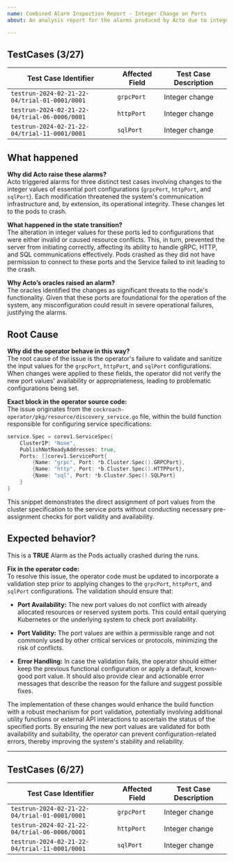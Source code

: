 ```yaml
---
name: Combined Alarm Inspection Report - Integer Change on Ports
about: An analysis report for the alarms produced by Acto due to integer changes on ports `grpcPort`, `httpPort`, and `sqlPort`.

---
```


## TestCases (3/27)

| Test Case Identifier                           | Affected Field | Test Case Description |
|------------------------------------------------|----------------|-----------------------|
| `testrun-2024-02-21-22-04/trial-01-0001/0001`  | `grpcPort`     | Integer change        |
| `testrun-2024-02-21-22-04/trial-06-0006/0001`  | `httpPort`     | Integer change        |
| `testrun-2024-02-21-22-04/trial-11-0001/0001`  | `sqlPort`      | Integer change        |


## What happened

**Why did Acto raise these alarms?**  
Acto triggered alarms for three distinct test cases involving changes to the integer values of essential port configurations (`grpcPort`, `httpPort`, and `sqlPort`). Each modification threatened the system's communication infrastructure and, by extension, its operational integrity. 
These changes let to the pods to crash.




**What happened in the state transition?**  
The alteration in integer values for these ports led to configurations that were either invalid or caused resource conflicts. This, in turn, prevented the server from initiating correctly, affecting its ability to handle gRPC, HTTP, and SQL communications effectively.
Pods crashed as they did not have permission to connect to these ports and the Service failed to init leading to the crash.

**Why Acto’s oracles raised an alarm?**  
The oracles identified the changes as significant threats to the node's functionality. Given that these ports are foundational for the operation of the system, any misconfiguration could result in severe operational failures, justifying the alarms.

## Root Cause

**Why did the operator behave in this way?**  
The root cause of the issue is the operator's failure to validate and sanitize the input values for the `grpcPort`, `httpPort`, and `sqlPort` configurations. When changes were applied to these fields, the operator did not verify the new port values' availability or appropriateness, leading to problematic configurations being set.

**Exact block in the operator source code:**  
The issue originates from the `cockroach-operator/pkg/resource/discovery_service.go` file, within the build function responsible for configuring service specifications:
```go
service.Spec = corev1.ServiceSpec{
    ClusterIP: "None",
    PublishNotReadyAddresses: true,
    Ports: []corev1.ServicePort{
        {Name: "grpc", Port: *b.Cluster.Spec().GRPCPort},
        {Name: "http", Port: *b.Cluster.Spec().HTTPPort},
        {Name: "sql", Port: *b.Cluster.Spec().SQLPort}
    }
}
```
This snippet demonstrates the direct assignment of port values from the cluster specification to the service ports without conducting necessary pre-assignment checks for port validity and availability.

## Expected behavior?

This is a **TRUE** Alarm as the Pods actually crashed during the runs.

**Fix in the operator code:**  
To resolve this issue, the operator code must be updated to incorporate a validation step prior to applying changes to the `grpcPort`, `httpPort`, and `sqlPort` configurations. The validation should ensure that:

- **Port Availability:** The new port values do not conflict with already allocated resources or reserved system ports. This could entail querying Kubernetes or the underlying system to check port availability.

- **Port Validity:** The port values are within a permissible range and not commonly used by other critical services or protocols, minimizing the risk of conflicts.

- **Error Handling:** In case the validation fails, the operator should either keep the previous functional configuration or apply a default, known-good port value. It should also provide clear and actionable error messages that describe the reason for the failure and suggest possible fixes.

The implementation of these changes would enhance the build function with a robust mechanism for port validation, potentially involving additional utility functions or external API interactions to ascertain the status of the specified ports. By ensuring the new port values are validated for both availability and suitability, the operator can prevent configuration-related errors, thereby improving the system's stability and reliability.

---

## TestCases (6/27)

| Test Case Identifier                           | Affected Field | Test Case Description |
|------------------------------------------------|----------------|-----------------------|
| `testrun-2024-02-21-22-04/trial-01-0001/0001`  | `grpcPort`     | Integer change        |
| `testrun-2024-02-21-22-04/trial-06-0006/0001`  | `httpPort`     | Integer change        |
| `testrun-2024-02-21-22-04/trial-11-0001/0001`  | `sqlPort`      | Integer change        |

